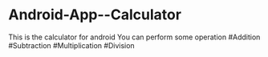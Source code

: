 # Android-App--Calculator
This is the calculator for android
You can perform some operation
#Addition
#Subtraction
#Multiplication
#Division
